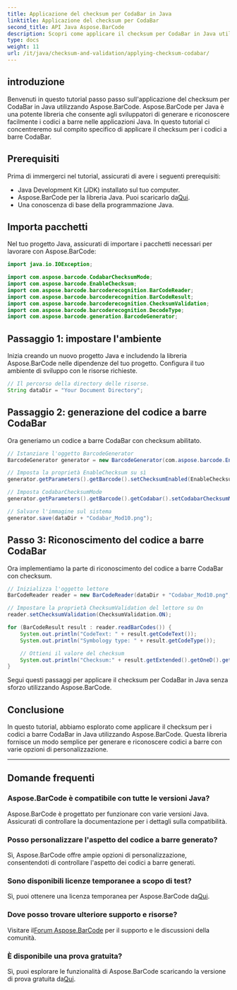 ```yaml
---
title: Applicazione del checksum per CodaBar in Java
linktitle: Applicazione del checksum per CodaBar
second_title: API Java Aspose.BarCode
description: Scopri come applicare il checksum per CodaBar in Java utilizzando Aspose.BarCode. Genera e riconosci i codici a barre senza sforzo con questa guida passo passo.
type: docs
weight: 11
url: /it/java/checksum-and-validation/applying-checksum-codabar/
---
```


## introduzione

Benvenuti in questo tutorial passo passo sull'applicazione del checksum per CodaBar in Java utilizzando Aspose.BarCode. Aspose.BarCode per Java è una potente libreria che consente agli sviluppatori di generare e riconoscere facilmente i codici a barre nelle applicazioni Java. In questo tutorial ci concentreremo sul compito specifico di applicare il checksum per i codici a barre CodaBar.

## Prerequisiti

Prima di immergerci nel tutorial, assicurati di avere i seguenti prerequisiti:

- Java Development Kit (JDK) installato sul tuo computer.
-  Aspose.BarCode per la libreria Java. Puoi scaricarlo da[Qui](https://releases.aspose.com/barcode/java/).
- Una conoscenza di base della programmazione Java.

## Importa pacchetti

Nel tuo progetto Java, assicurati di importare i pacchetti necessari per lavorare con Aspose.BarCode:

```java
import java.io.IOException;

import com.aspose.barcode.CodabarChecksumMode;
import com.aspose.barcode.EnableChecksum;
import com.aspose.barcode.barcoderecognition.BarCodeReader;
import com.aspose.barcode.barcoderecognition.BarCodeResult;
import com.aspose.barcode.barcoderecognition.ChecksumValidation;
import com.aspose.barcode.barcoderecognition.DecodeType;
import com.aspose.barcode.generation.BarcodeGenerator;
```

## Passaggio 1: impostare l'ambiente

Inizia creando un nuovo progetto Java e includendo la libreria Aspose.BarCode nelle dipendenze del tuo progetto. Configura il tuo ambiente di sviluppo con le risorse richieste.

```java
// Il percorso della directory delle risorse.
String dataDir = "Your Document Directory";
```

## Passaggio 2: generazione del codice a barre CodaBar

Ora generiamo un codice a barre CodaBar con checksum abilitato.

```java
// Istanziare l'oggetto BarcodeGenerator
BarcodeGenerator generator = new BarcodeGenerator(com.aspose.barcode.EncodeTypes.CODABAR, "1234567890");

// Imposta la proprietà EnableChecksum su sì
generator.getParameters().getBarcode().setChecksumEnabled(EnableChecksum.YES);

// Imposta CodabarChecksumMode
generator.getParameters().getBarcode().getCodabar().setCodabarChecksumMode(CodabarChecksumMode.MOD_10);

// Salvare l'immagine sul sistema
generator.save(dataDir + "Codabar_Mod10.png");
```

## Passo 3: Riconoscimento del codice a barre CodaBar

Ora implementiamo la parte di riconoscimento del codice a barre CodaBar con checksum.

```java
// Inizializza l'oggetto lettore
BarCodeReader reader = new BarCodeReader(dataDir + "Codabar_Mod10.png", DecodeType.CODABAR);

// Impostare la proprietà ChecksumValidation del lettore su On
reader.setChecksumValidation(ChecksumValidation.ON);

for (BarCodeResult result : reader.readBarCodes()) {
    System.out.println("CodeText: " + result.getCodeText());
    System.out.println("Symbology type: " + result.getCodeType());

    // Ottieni il valore del checksum
    System.out.println("Checksum:" + result.getExtended().getOneD().getCheckSum());
}
```

Segui questi passaggi per applicare il checksum per CodaBar in Java senza sforzo utilizzando Aspose.BarCode.

## Conclusione

In questo tutorial, abbiamo esplorato come applicare il checksum per i codici a barre CodaBar in Java utilizzando Aspose.BarCode. Questa libreria fornisce un modo semplice per generare e riconoscere codici a barre con varie opzioni di personalizzazione.

---

## Domande frequenti

### Aspose.BarCode è compatibile con tutte le versioni Java?
Aspose.BarCode è progettato per funzionare con varie versioni Java. Assicurati di controllare la documentazione per i dettagli sulla compatibilità.

### Posso personalizzare l'aspetto del codice a barre generato?
Sì, Aspose.BarCode offre ampie opzioni di personalizzazione, consentendoti di controllare l'aspetto dei codici a barre generati.

### Sono disponibili licenze temporanee a scopo di test?
 Sì, puoi ottenere una licenza temporanea per Aspose.BarCode da[Qui](https://purchase.aspose.com/temporary-license/).

### Dove posso trovare ulteriore supporto e risorse?
 Visitare il[Forum Aspose.BarCode](https://forum.aspose.com/c/barcode/13) per il supporto e le discussioni della comunità.

### È disponibile una prova gratuita?
 Sì, puoi esplorare le funzionalità di Aspose.BarCode scaricando la versione di prova gratuita da[Qui](https://releases.aspose.com/).
